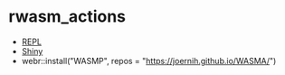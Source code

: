 # rwasm_actions


- [REPL](https://webr.r-wasm.org/latest/)
- [Shiny](https://shinylive.io/r/examples/)
- webr::install("WASMP", repos = "https://joernih.github.io/WASMA/")






